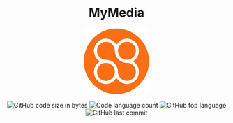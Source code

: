 <h1 align="center">
    MyMedia
</h1>

<p align="center">
    <a href="https://mymedia.vercel.app">
        <img src="assets/logo.png" width="150" height="150" />
    </a>
</p>

<p align="center">
	<img alt="GitHub code size in bytes" src="https://img.shields.io/github/languages/code-size/abdeljalil-salhi/MyMedia?color=lightblue" />
	<img alt="Code language count" src="https://img.shields.io/github/languages/count/abdeljalil-salhi/MyMedia?color=yellow" />
	<img alt="GitHub top language" src="https://img.shields.io/github/languages/top/abdeljalil-salhi/MyMedia?color=blue" />
	<img alt="GitHub last commit" src="https://img.shields.io/github/last-commit/abdeljalil-salhi/MyMedia?color=green" />
</p>
